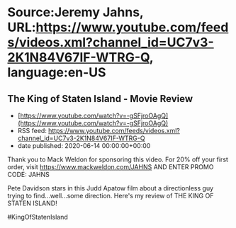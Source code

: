 # Source:Jeremy Jahns, URL:https://www.youtube.com/feeds/videos.xml?channel_id=UC7v3-2K1N84V67IF-WTRG-Q, language:en-US

## The King of Staten Island - Movie Review
 - [https://www.youtube.com/watch?v=-gSFjroOAgQ](https://www.youtube.com/watch?v=-gSFjroOAgQ)
 - RSS feed: https://www.youtube.com/feeds/videos.xml?channel_id=UC7v3-2K1N84V67IF-WTRG-Q
 - date published: 2020-06-14 00:00:00+00:00

Thank you to Mack Weldon for sponsoring this video.
For 20% off your first order, visit https://www.mackweldon.com/JAHNS AND ENTER PROMO CODE:
JAHNS

Pete Davidson stars in this Judd Apatow film about a directionless guy trying to find...well...some direction. Here's my review of THE KING OF STATEN ISLAND!

#KingOfStatenIsland

